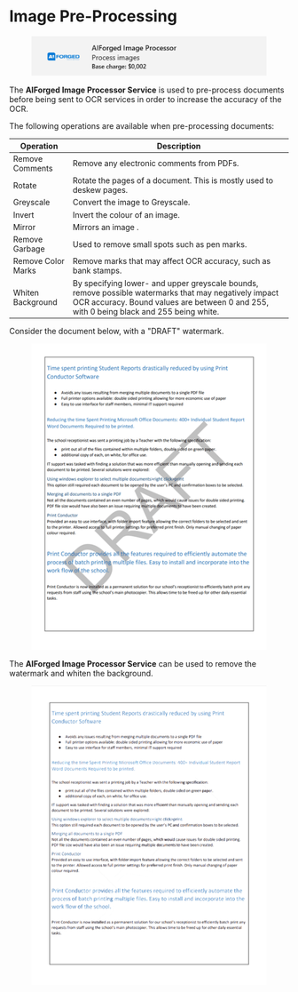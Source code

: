 # Image Pre-Processing

<figure><img src="../../.gitbook/assets/image (20) (4).png" alt=""><figcaption></figcaption></figure>

The **AIForged Image Processor Service** is used to pre-process documents before being sent to OCR services in order to increase the accuracy of the OCR.

The following operations are available when pre-processing documents:

| Operation          | Description                                                                                                                                                                                      |
| ------------------ | ------------------------------------------------------------------------------------------------------------------------------------------------------------------------------------------------ |
| Remove Comments    | Remove any electronic comments from PDFs.                                                                                                                                                        |
| Rotate             | Rotate the pages of a document. This is mostly used to deskew pages.                                                                                                                             |
| Greyscale          | Convert the image to Greyscale.                                                                                                                                                                  |
| Invert             | Invert the colour of an image.                                                                                                                                                                   |
| Mirror             | Mirrors an image .                                                                                                                                                                               |
| Remove Garbage     | Used to remove small spots such as pen marks.                                                                                                                                                    |
| Remove Color Marks | Remove marks that may affect OCR accuracy, such as bank stamps.                                                                                                                                  |
| Whiten Background  | By specifying lower- and upper greyscale bounds, remove possible watermarks that may negatively impact OCR accuracy. Bound values are between 0 and 255, with 0 being black and 255 being white. |

Consider the document below, with a "DRAFT" watermark.

<figure><img src="../../.gitbook/assets/image (122).png" alt=""><figcaption></figcaption></figure>

The **AIForged Image Processor Service** can be used to remove the watermark and whiten the background.

<figure><img src="../../.gitbook/assets/image (1) (1) (1) (1) (1) (1) (1) (1) (1).png" alt=""><figcaption></figcaption></figure>
